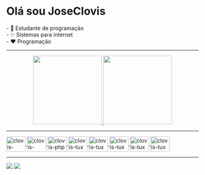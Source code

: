 <h1>Olá sou JoseClovis</h1>
- 📓 Estudante de programação</br>
- ✨ Sistemas para internet</br>
- ❤️ Programação</br>
<hr/>

<div align="center">
  <a href="https://github.com/JoseClovis">
  <img height="180em" src="https://github-readme-stats.vercel.app/api?username=JoseClovis&show_icons=true&theme=dark&include_all_commits=true&count_private=true"/>
  <img height="180em" src="https://github-readme-stats.vercel.app/api/top-langs/?username=JoseClovis&layout=compact&langs_count=7&theme=dark"/>
</div>
  <hr/>
  <div>
    <img align="center" alt="clovis-arduino" height="40" width="50" src="https://cdn.jsdelivr.net/gh/devicons/devicon/icons/arduino/arduino-original-wordmark.svg" />
    <img align="center" alt="clovis-cakephp" height="40" width="50" src="https://cdn.jsdelivr.net/gh/devicons/devicon/icons/cakephp/cakephp-original.svg" />
    <img align="center" alt="clovis-php" height="40" width="50" src="https://cdn.jsdelivr.net/gh/devicons/devicon/icons/php/php-original.svg" />
    <img align="center" alt="clovis-tux" height="40" width="50" src="https://cdn.jsdelivr.net/gh/devicons/devicon/icons/linux/linux-original.svg" />
    <img align="center" alt="clovis-tux" height="40" width="50" src="https://cdn.jsdelivr.net/gh/devicons/devicon/icons/laravel/laravel-plain-wordmark.svg" />
    <img align="center" alt="clovis-tux" height="40" width="50" src="https://cdn.jsdelivr.net/gh/devicons/devicon/icons/javascript/javascript-original.svg" />
    <img align="center" alt="clovis-tux" height="40" width="50" src="https://cdn.jsdelivr.net/gh/devicons/devicon/icons/bash/bash-original.svg" />
    <img align="center" alt="clovis-tux" height="40" width="50" src="https://cdn.jsdelivr.net/gh/devicons/devicon/icons/mysql/mysql-original-wordmark.svg" />

  </div>
   <hr/>
  <div> 
    <a href="https://www.instagram.com/clovis.developer/"><img src="https://img.shields.io/badge/Instagram-E4405F?style=for-the-badge&logo=instagram&logoColor=white"></a>
    <a href="https://www.linkedin.com/in/jos%C3%A9-cl%C3%B3vis-150697201/"><img src="https://img.shields.io/badge/LinkedIn-0077B5?style=for-the-badge&logo=linkedin&logoColor=white"></a>
 
  </div>
  <div>
       
  </div>
